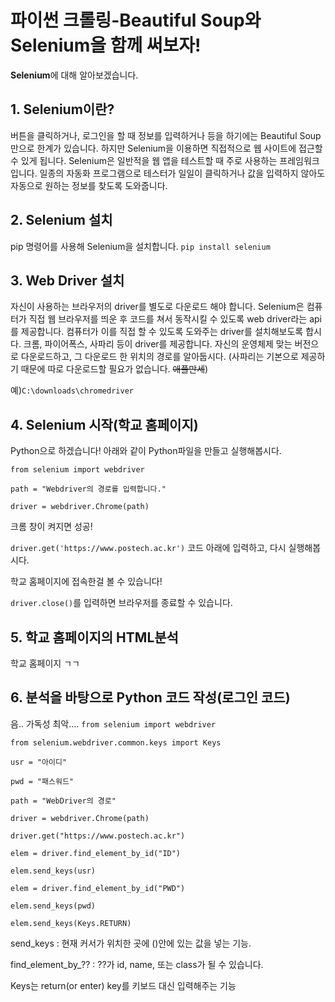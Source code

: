 # 파이썬 크롤링-Beautiful Soup와 Selenium을 함께 써보자!
**Selenium**에 대해 알아보겠습니다.

## 1. Selenium이란?
버튼을 클릭하거나, 로그인을 할 때 정보를 입력하거나 등을 하기에는 Beautiful Soup만으로 한계가 있습니다. 하지만 Selenium을 이용하면 직접적으로 웹 사이트에 접근할 수 있게 됩니다. Selenium은 일반적을 웹 앱을 테스트할 때 주로 사용하는 프레임워크입니다. 일종의 자동화 프로그램으로 테스터가 일일이 클릭하거나 값을 입력하지 않아도 자동으로 원하는 정보를 찾도록 도와줍니다.

## 2. Selenium 설치
pip 명령어를 사용해 Selenium을 설치합니다.
`pip install selenium`

## 3. Web Driver 설치
자신이 사용하는 브라우저의 driver를 별도로 다운로드 해야 합니다. Selenium은 컴퓨터가 직접 웹 브라우저를 띄운 후 코드를 쳐서 동작시킬 수 있도록 web driver라는 api를 제공합니다. 컴퓨터가 이를 직접 할 수 있도록 도와주는 driver를 설치해보도록 합시다.
크롬, 파이어폭스, 사파리 등이 driver를 제공합니다. 자신의 운영체제 맞는 버전으로 다운로드하고, 그 다운로드 한 위치의 경로를 알아둡시다.
(사파리는 기본으로 제공하기 때문에 따로 다운로드할 필요가 없습니다. ~~애플만세~~)

예)`C:\downloads\chromedriver`

## 4. Selenium 시작(학교 홈페이지)
Python으로 하겠습니다!
아래와 같이 Python파일을 만들고 실행해봅시다.

`from selenium import webdriver`

`path = "Webdriver의 경로를 입력합니다."`

`driver = webdriver.Chrome(path)`

크롬 창이 켜지면 성공!

`driver.get('https://www.postech.ac.kr')`
코드 아래에 입력하고, 다시 실행해봅시다.

학교 홈페이지에 접속한걸 볼 수 있습니다!

`driver.close()`를 입력하면 브라우저를 종료할 수 있습니다.

## 5. 학교 홈페이지의 HTML분석
학교 홈페이지 ㄱㄱ

## 6. 분석을 바탕으로 Python 코드 작성(로그인 코드)
음.. 가독성 최악....
`from selenium import webdriver`

`from selenium.webdriver.common.keys import Keys`


`usr = "아이디"`

`pwd = "패스워드"`

`path = "WebDriver의 경로"`

`driver = webdriver.Chrome(path)`

`driver.get("https://www.postech.ac.kr")`


`elem = driver.find_element_by_id("ID")`

`elem.send_keys(usr)`

`elem = driver.find_element_by_id("PWD")`

`elem.send_keys(pwd)`

`elem.send_keys(Keys.RETURN)`  



send_keys : 현재 커서가 위치한 곳에 ()안에 있는 값을 넣는 기능.

find_element_by_?? : ??가 id, name, 또는 class가 될 수 있습니다.

Keys는 return(or enter) key를 키보드 대신 입력해주는 기능

